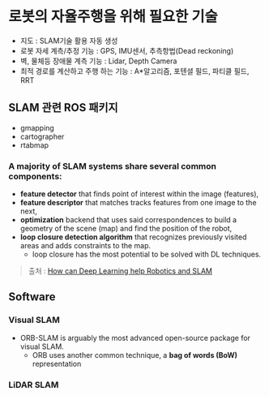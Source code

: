 # 로봇의 자율주행을 위해 필요한 기술 

- 지도 : SLAM기술 활용 자동 생성 
- 로봇 자세 계측/추정 기능 : GPS, IMU센서, 추측항법(Dead reckoning)
- 벽, 물체등 장애물 계측 기능 : Lidar, Depth Camera
- 최적 경로를 계산하고 주행 하는 기능 : A*알고리즘, 포텐셜 필드, 파티클 필드, RRT


## SLAM 관련 ROS 패키지 

- gmapping
- cartographer
- rtabmap 


### A majority of SLAM systems share several common components:

- **feature detector** that finds point of interest within the image (features),
- **feature descriptor** that matches tracks features from one image to the next,
- **optimization** backend that uses said correspondences to build a geometry of the scene (map) and find the position of the robot,
- **loop closure detection algorithm** that recognizes previously visited areas and adds constraints to the map.
    - loop closure has the most potential to be solved with DL techniques.
    
> 출처 : [How can Deep Learning help Robotics and SLAM](https://nicolovaligi.com/deep-learning-robotics-slam.html)




## Software 

### Visual SLAM

- ORB-SLAM is arguably the most advanced open-source package for visual SLAM. 
    - ORB uses another common technique, a **bag of words (BoW)** representation

### LiDAR SLAM 